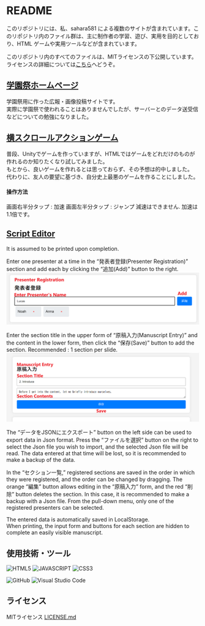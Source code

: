 # README

このリポジトリには、私、sahara581 による複数のサイトが含まれています。このリポジトリ内のファイル群は、主に制作者の学習、遊び、実用を目的としており、HTML ゲームや実用ツールなどが含まれています。

このリポジトリ内のすべてのファイルは、MITライセンスの下公開しています。ライセンスの詳細については[こちら](#chap-license)へどうぞ。

## [学園祭ホームページ](https://sahara581.github.io/site/CF/CultureFestivalTopPage.html)
学園祭用に作った広報・画像投稿サイトです。<br>
実際に学園祭で使われることはありませんでしたが、サーバーとのデータ送受信などについての勉強になりました。

## [横スクロールアクションゲーム](https://sahara581.github.io/site/PlatformerGame/index.html)
普段、Unityでゲームを作っていますが、HTMLではゲームをどれだけのものが作れるのか知りたくなり試してみました。<br>
もとから、良いゲームを作れるとは思っておらず、その予想は的中しました。
代わりに、友人の要望に基づき、自分史上最悪のゲームを作ることにしました。
#### 操作方法
画面右半分タップ : 加速
画面左半分タップ : ジャンプ
減速はできません. 加速は1.1倍です。

## [Script Editor](https://sahara581.github.io/site/Script/index.html)
It is assumed to be printed upon completion.<br>

Enter one presenter at a time in the “発表者登録(Presenter Registration)” section and add each by clicking the “追加(Add)” button to the right.<br>
![](ReadMeMaterial/ScreenShot_ScirptEditor_PresenterRegistration.png)

Enter the section title in the upper form of “原稿入力(Manuscript Entry)” and the content in the lower form, then click the “保存(Save)” button to add the section.
Recommended : 1 section per slide.<br>
![](ReadMeMaterial/ScreenShot_ScirptEditor_ManuscriptEntry.png)

The “データをJSONにエクスポート” button on the left side can be used to export data in Json format. Press the “ファイルを選択” button on the right to select the Json file you wish to import, and the selected Json file will be read. The data entered at that time will be lost, so it is recommended to make a backup of the data.

In the “セクション一覧,” registered sections are saved in the order in which they were registered, and the order can be changed by dragging. The orange “編集” button allows editing in the “原稿入力” form, and the red “削除” button deletes the section. In this case, it is recommended to make a backup with a Json file. From the pull-down menu, only one of the registered presenters can be selected.

The entered data is automatically saved in LocalStorage.<br>
When printing, the input form and buttons for each section are hidden to complete an easily visible manuscript.


## 使用技術・ツール
![HTML5](https://img.shields.io/badge/-HTML5-303030.svg?logo=html5&style=for-the-badge)
![JAVASCRIPT](https://img.shields.io/badge/-Javascript-303030.svg?logo=javascript&style=for-the-badge)
![CSS3](https://img.shields.io/badge/-Css3-303030.svg?logo=css3&style=for-the-badge)

![GitHub](https://img.shields.io/badge/-GitHub-303030.svg?logo=GITHUB&style=for-the-badge)
![Visual Studio Code](https://img.shields.io/badge/-VISUAL_STUDIO_CODE-303030.svg?logo=VSCode&style=for-the-badge)


<a name="chap-license"></a>
## ライセンス
MITライセンス
[LICENSE.md](../main/LICENSE)
